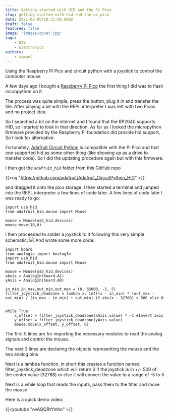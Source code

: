 ```yaml
---
title: Getting started with HID and the Pi Pico
slug: getting-started-with-hid-and-the-pi-pico
date: 2021-02-05T10:35:06.000Z
draft: false
featured: false
image: "images/cover.jpg"
tags:
    - DIY
    - Electronics
authors:
    - samuel
---
```


Using the Raspberry Pi Pico and circuit python with a joystick to control the computer mouse

<!--more-->

A few days ago I bought a [Raspberry Pi Pico](https://www.raspberrypi.org/products/raspberry-pi-pico/) the first thing I did was to flash micropython on it.

The process was quite simple, press the button, plug it in and transfer the file. After playing a bit with the REPL interpreter I was left with two Picos and no project idea.

So I searched a bit on the internet and I found that the RP2040 supports HID, so I started to look in that direction. As far as I looked the micropython firmware provided by the Raspberry Pi foundation did provide hid support, So I look for alternative. 

Fortunately, [Adafruit Circuit Python](https://circuitpython.org/board/raspberry_pi_pico/) is compatible with the Pi Pico and that one supported hid as some other thing (like showing up as a drive to transfer code). So I did the updating procedure again but with this firmware.

I then got the `adafruit_hid` folder from this GitHub repo

{{<og "https://github.com/adafruit/Adafruit_CircuitPython_HID" >}}

and dragged it onto the pico storage. I then started a terminal and jumped into the REPL interpreter a few lines of code later. A few lines of code later I was ready to go: 

    import usb_hid
    from adafruit_hid.mouse import Mouse
    
    mouse = Mouse(usb_hid.devices)
    mouse.move(10,0)
    

I then proceeded to solder a joystick to it following this very simple schematic:
![](https://data.thestaticturtle.fr/blog/2021/02/image-1.png)
And wrote some more code:

    import board
    from analogio import AnalogIn
    import usb_hid
    from adafruit_hid.mouse import Mouse
    
    mouse = Mouse(usb_hid.devices)
    xAxis = AnalogIn(board.A1)
    yAxis = AnalogIn(board.A0)
    
    in_min,in_max,out_min,out_max = (0, 65000, -5, 5)
    filter_joystick_deadzone = lambda x: int((x - in_min) * (out_max - out_min) / (in_max - in_min) + out_min) if abs(x - 32768) > 500 else 0
    
    
    while True:
        x_offset = filter_joystick_deadzone(xAxis.value) * -1 #Invert axis
        y_offset = filter_joystick_deadzone(yAxis.value)
        mouse.move(x_offset, y_offset, 0)
    

The first 5 lines are for importing the necessary modules to read the analog signals and control the mouse.

The next 3 lines are declaring the objects representing the mouse and the two analog pins

Next is a lambda function, in short this creates a function named filter_joystick_deadzone which will return 0 if the joystick is in +/- 500 of the center value (32768) or else it will convert the value to a range of -5 to 5

Next is a while loop that reads the inputs, pass them to the filter and move the mouse

Here is a quick demo video:

{{<youtube "ovAQQRtYmho" >}}